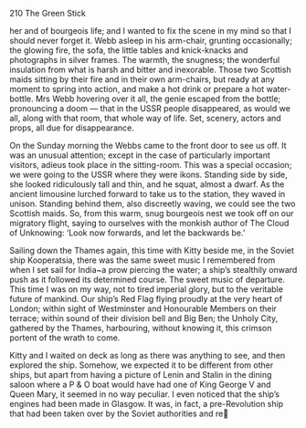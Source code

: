 210 The Green Stick

her and of bourgeois life; and I wanted to fix the scene in my mind so
that I should never forget it. Webb asleep in his arm-chair, grunting
occasionally; the glowing fire, the sofa, the little tables and knick-knacks
and photographs in silver frames. The warmth, the snugness; the wonderful insulation from what is harsh and bitter and inexorable. Those two
Scottish maids sitting by their fire and in their own arm-chairs, but
ready at any moment to spring into action, and make a hot drink or
prepare a hot water-bottle. Mrs Webb hovering over it all, the genie
escaped from the bottle; pronouncing a doom — that in the USSR people
disappeared, as would we all, along with that room, that whole way of
life. Set, scenery, actors and props, all due for disappearance.

On the Sunday morning the Webbs came to the front door to see us
off. It was an unusual attention; except in the case of particularly
important visitors, adieus took place in the sitting-room. This was a
special occasion; we were going to the USSR where they were ikons.
Standing side by side, she looked ridiculously tall and thin, and he
squat, almost a dwarf. As the ancient limousine lurched forward to take
us to the station, they waved in unison. Standing behind them, also
discreetly waving, we could see the two Scottish maids. So, from this
warm, snug bourgeois nest we took off on our migratory flight, saying to
ourselves with the monkish author of The Cloud of Unknowing: ‘Look
now forwards, and let the backwards be.’

Sailing down the Thames again, this time with Kitty beside me, in the
Soviet ship Kooperatsia, there was the same sweet music I remembered
from when I set sail for India~a prow piercing the water; a ship’s
stealthily onward push as it followed its determined course. The sweet
music of departure. This time I was on my way, not to tired imperial
glory, but to the veritable future of mankind. Our ship’s Red Flag
flying proudly at the very heart of London; within sight of Westminster
and Honourable Members on their terrace; within sound of their division
bell and Big Ben; the Unholy City, gathered by the Thames, harbouring,
without knowing it, this crimson portent of the wrath to come.

Kitty and I waited on deck as long as there was anything to see, and
then explored the ship. Somehow, we expected it to be different from
other ships, but apart from having a picture of Lenin and Stalin in the
dining saloon where a P & O boat would have had one of King George V
and Queen Mary, it seemed in no way peculiar. I even noticed that the
ship’s engines had been made in Glasgow. It was, in fact, a pre-Revolution ship that had been taken over by the Soviet authorities and re